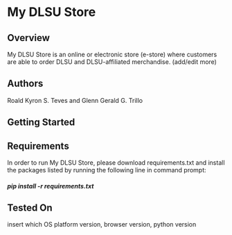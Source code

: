 # My DLSU Store

## Overview
My DLSU Store is an online or electronic store (e-store) where customers are able to order DLSU and DLSU-affiliated merchandise. (add/edit more)

## Authors
Roald Kyron S. Teves and Glenn Gerald G. Trillo

## Getting Started


## Requirements
In order to run My DLSU Store, please download requirements.txt and install the packages listed by running the following line in command prompt:

##### pip install -r requirements.txt

## Tested On 
insert which OS platform version, browser version,  python version
